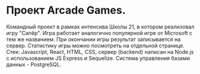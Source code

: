 <h1>Проект Arcade Games.</h1>
Командный проект в рамках интенсива Школы 21, в котором реализовал игру "Сапёр". Игра работает аналогично популярной игре от Microsoft с тем же названием. При окончании игры результат записывается на сервер. Статистику игры можно посмотреть на отдельной странице.
Стек: Javascript, React, HTML, CSS, сервер (backend) написан на Node.js с использованием JS Express и Sequelize. Система управления базами данных - PostgreSQL.
